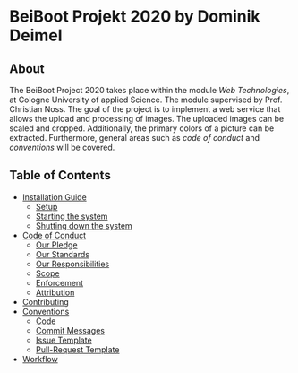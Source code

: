 # BeiBoot Projekt 2020 by Dominik Deimel

## About 

The BeiBoot Project 2020 takes place within the module _Web Technologies_, at Cologne University of applied Science. The module supervised by Prof. Christian Noss.
The goal of the project is to implement a web service that allows the upload and processing of images. 
The uploaded images can be scaled and cropped. Additionally, the primary colors of a picture can be extracted. 
Furthermore, general areas such as _code of conduct_ and _conventions_ will be covered.


## Table of Contents

* [Installation Guide](https://github.com/mi-classroom/mi-web-technologien-beiboot-ss2020-Dominikdeimel/blob/master/.docker/readme.md)
   *  [Setup](https://github.com/mi-classroom/mi-web-technologien-beiboot-ss2020-Dominikdeimel/blob/master/.docker/readme.md#setup) 
   * [Starting the system](https://github.com/mi-classroom/mi-web-technologien-beiboot-ss2020-Dominikdeimel/blob/master/.docker/readme.md#starting-the-system)
   * [Shutting down the system](https://github.com/mi-classroom/mi-web-technologien-beiboot-ss2020-Dominikdeimel/blob/master/.docker/readme.md#shutting-down-the-system)
*  [Code of Conduct](https://github.com/mi-classroom/mi-web-technologien-beiboot-ss2020-Dominikdeimel/blob/master/docs/code-of-conduct.md)   
   * [Our Pledge](https://github.com/mi-classroom/mi-web-technologien-beiboot-ss2020-Dominikdeimel/blob/master/docs/code-of-conduct.md#our-pledge)
   * [Our Standards](https://github.com/mi-classroom/mi-web-technologien-beiboot-ss2020-Dominikdeimel/blob/master/docs/code-of-conduct.md#our-standards)
   * [Our Responsibilities](https://github.com/mi-classroom/mi-web-technologien-beiboot-ss2020-Dominikdeimel/blob/master/docs/code-of-conduct.md#our-responsibilities)
   * [Scope](https://github.com/mi-classroom/mi-web-technologien-beiboot-ss2020-Dominikdeimel/blob/master/docs/code-of-conduct.md#scope)
   * [Enforcement](https://github.com/mi-classroom/mi-web-technologien-beiboot-ss2020-Dominikdeimel/blob/master/docs/code-of-conduct.md#enforcement)
   * [Attribution](https://github.com/mi-classroom/mi-web-technologien-beiboot-ss2020-Dominikdeimel/blob/master/docs/code-of-conduct.md#attribution)
* [Contributing](https://github.com/mi-classroom/mi-web-technologien-beiboot-ss2020-Dominikdeimel/blob/master/docs/contributing.md)
* [Conventions](https://github.com/mi-classroom/mi-web-technologien-beiboot-ss2020-Dominikdeimel/blob/master/docs/conventions.md)
   * [Code](https://github.com/mi-classroom/mi-web-technologien-beiboot-ss2020-Dominikdeimel/blob/master/docs/conventions.md#code)
   * [Commit Messages](https://github.com/mi-classroom/mi-web-technologien-beiboot-ss2020-Dominikdeimel/blob/master/docs/conventions.md#commit-messages)
   * [Issue Template](https://github.com/mi-classroom/mi-web-technologien-beiboot-ss2020-Dominikdeimel/blob/master/docs/conventions.md#issue-template)
   * [Pull-Request Template](https://github.com/mi-classroom/mi-web-technologien-beiboot-ss2020-Dominikdeimel/blob/master/docs/conventions.md#pull-request-template)
* [Workflow](https://github.com/mi-classroom/mi-web-technologien-beiboot-ss2020-Dominikdeimel/blob/master/docs/workflow.md)
